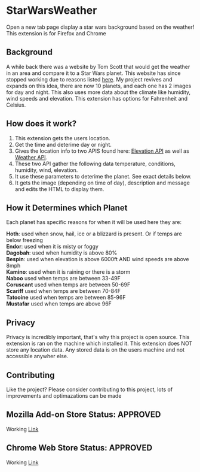 # StarWarsWeather
Open a new tab page display a star wars background based on the weather!
This extension is for Firefox and Chrome

## Background
A while back there was a website by Tom Scott that would get the weather in an area and compare it to a Star Wars planet. This website has since stopped working due to reasons listed [here](https://www.tomscott.com/weather/starwars/). My project revives and expands on this idea, there are now 10 planets, and each one has 2 images for day and night. This also uses more data about the climate like humidity, wind speeds and elevation. This extension has options for Fahrenheit and Celsius.

## How does it work?
1. This extension gets the users location.
2. Get the time and deterime day or night.
3. Gives the location info to two APIS found here: [Elevation API](https://www.open-elevation.com/) as well as [Weather API](https://www.weatherapi.com/).
4. These two API gather the following data temperature, conditions, humidity, wind, elevation.
5. It use these parameters to deterime the planet. See exact details below.
6. It gets the image (depending on time of day), description and message and edits the HTML to display them.

## How it Determines which Planet
Each planet has specific reasons for when it will be used here they are:  

**Hoth**: used when snow, hail, ice or a blizzard is present. Or if temps are below freezing  
**Endor**: used when it is misty or foggy  
**Dagobah**: used when humidity is above 80%  
**Bespin**: used when elevation is above 6000ft AND wind speeds are above 8mph  
**Kamino**: used when it is raining or there is a storm  
**Naboo** used when temps are between 33-49F  
**Coruscant** used when temps are between 50-69F  
**Scariff** used when temps are between 70-84F  
**Tatooine** used when temps are between 85-96F  
**Mustafar** used when temps are above 96F  

## Privacy
Privacy is incredibly important, that's why this project is open source. This extension is ran on the machine which installed it. This extension does NOT store any location data. Any stored data is on the users machine and not accessible anywher else.

## Contributing
Like the project? Please consider contributing to this project, lots of improvements and optimazations can be made

## Mozilla Add-on Store Status: APPROVED
Working [Link](https://addons.mozilla.org/en-US/firefox/addon/star-wars-weather/)

## Chrome Web Store Status: APPROVED
Working [Link](https://chrome.google.com/webstore/detail/star-wars-weather/hjphhbgleggdljkdlmlblbamlnkmdgag)